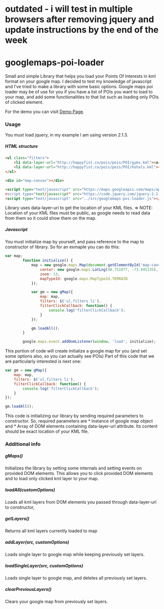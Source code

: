 # outdated - i will test in multiple browsers after removing jquery and update instructions by the end of the week

# googlemaps-poi-loader
Small and simple Library that helps you load your Points Of Interests in kml format on your google map.
I decided to test my knowledge of javascript and I've tried to make a library with some basic options.
Google maps poi loader may be of use for you if you have a list of POIs you want to load to your map,
and add some functionalities to that list such as loading only POIs of clicked element.

For the demo you can visit [Demo Page](http://simkesd.github.io/googlemaps-poi-loader/demo.html).
### Usage

You must load jquery, in my example I am using version 2.1.3.

##### HTML structure

``` HTML
<ul class="filters">
    <li data-layer-url="http://happyfist.co/pois/pois/POI/gyms.kml"><a>Gyms</a></li>
    <li data-layer-url="http://happyfist.co/pois/pois/POI/hotels.kml"><a>Hotels</a></li>
</ul>

<div id="map-canvas"></div>

<script type="text/javascript" src="https://maps.googleapis.com/maps/api/js></script>
<script type="text/javascript" src="https://code.jquery.com/jquery-2.1.3.min.js"></script>
<script type="text/javascript" src="../src/googlemaps-poi-loader.js"></script>
```

Library uses data-layer-uri to get the location of your KML files.
=> NOTE: Location of your KML files must be public, as google needs to read data from them so it could show them on the map.

##### Javascript

You must initialize map by yourself, and pass reference to the map to constructor of library. So for an exmaple you can do this:

``` javascript
var map;
        function initialize() {
            map = new google.maps.Map(document.getElementById('map-canvas'), {
                center: new google.maps.LatLng(40.751077, -73.945135),
                zoom: 13,
                mapTypeId: google.maps.MapTypeId.TERRAIN
            });

            var gm = new gMap({
                map: map,
                filters: $('ul.filters li'),
                filterClickCallback: function() {
                    console.log('filterClickCallback');
                }
            });

            gm.loadAll();
        }

        google.maps.event.addDomListener(window, 'load', initialize);
```

This portion of code will create initialize a google map for you (and set some options also, so you can actually see POIs)
Part of this code that we are particularly interested is next one:

``` javascript
var gm = new gMap({
    map: map,
    filters: $('ul.filters li'),
    filterClickCallback: function() {
        console.log('filterClickCallback');
    }
});

gm.loadAll();
```

This code is initializing our library by sending required parameters to constructor. So, required parameters are
    * Instance of google map object and
    * Array of DOM elements containing data-layer-url attribute. Its content should be exact location of your KML file.

### Additional info

##### gMaps()
Initializes the library by setting some internals and setting events on provided DOM elements. This allows you to click
provided DOM elements and to load only clicked kml layer to your map.

##### loadAll(customOptions)
Loads all kml layers from DOM elements you passed through data-layer-url to constructor,

##### getLayers()
Returns all kml layers currently loaded to map

##### addLayer(src, customOptions)
Loads single layer to google map while keeping previously set layers.

##### loadSingleLayer(src, customOptions)
Loads single layer to google map, and deletes all previously set layers.

##### clearPreviousLayers()
Clears your google map from previously set layers.
